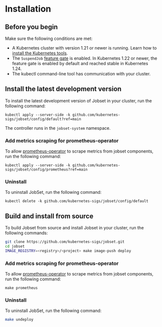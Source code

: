 # Installation

## Before you begin

Make sure the following conditions are met:

- A Kubernetes cluster with version 1.21 or newer is running. Learn how to [install the Kubernetes tools](https://kubernetes.io/docs/tasks/tools/).
- The `SuspendJob` [feature gate][feature_gate] is enabled. In Kubernetes 1.22 or newer, the feature gate is enabled by default and reached stable in Kubernetes 1.24.
- The kubectl command-line tool has communication with your cluster.

<!-- Uncomment once jobset publishes metrics -->
<!-- JobSet publishes [metrics](/docs/reference/metrics) to monitor its operators. -->
<!-- You can scrape these metrics with Prometheus. -->
<!-- Use [kube-prometheus](https://github.com/prometheus-operator/kube-prometheus) -->
<!-- if you don't have your own monitoring system. -->

<!-- The webhook server in JobSet uses an internal cert management for provisioning certificates. If you want to use -->
<!--   a third-party one, e.g. [cert-manager](https://github.com/cert-manager/cert-manager), follow these steps: -->
<!--   1. Set `internalCertManagement.enable` to `false` in [config file](#install-a-custom-configured-released-version). -->
<!--   2. Comment out the `internalcert` folder in `config/default/kustomization.yaml`. -->
<!--   3. Enable `cert-manager` in `config/default/kustomization.yaml` and uncomment all sections with 'CERTMANAGER'. -->

[feature_gate]: https://kubernetes.io/docs/reference/command-line-tools-reference/feature-gates/


<!-- Uncomment once we release the first version -->
<!-- ## Install a released version -->

<!-- To install a released version of Jobset in your cluster, run the following command: -->

<!-- ```shell -->
<!-- VERSION=v0.1.0 -->
<!-- kubectl apply -f https://github.com/kubernetes-sigs/jobset/releases/download/$VERSION/manifests.yaml -->
<!-- ``` -->

<!-- <\!-- Uncomment once we have a prometheus setup -\-> -->
<!-- <\!-- ### Add metrics scraping for prometheus-operator -\-> -->

<!-- <\!-- _Available in JobSet v0.2.1 and later_ -\-> -->

<!-- <\!-- To allow [prometheus-operator](https://github.com/prometheus-operator/prometheus-operator) -\-> -->
<!-- <\!-- to scrape metrics from jobset components, run the following command: -\-> -->

<!-- <\!-- ```shell -\-> -->
<!-- <\!-- kubectl apply -f https://github.com/kubernetes-sigs/jobset/releases/download/$VERSION/prometheus.yaml -\-> -->
<!-- ``` -->

<!-- ### Uninstall -->

<!-- To uninstall a released version of JobSet from your cluster, run the following command: -->

<!-- ```shell -->
<!-- VERSION=v0.1.0 -->
<!-- kubectl delete -f https://github.com/kubernetes-sigs/jobset/releases/download/$VERSION/manifests.yaml -->
<!-- ``` -->

<!-- <\!-- Uncomment once we have component config setup -\-> -->
<!-- <\!-- ## Install a custom-configured released version -\-> -->

<!-- <\!-- To install a custom-configured released version of JobSet in your cluster, execute the following steps: -\-> -->

<!-- <\!-- 1. Download the release's `manifests.yaml` file: -\-> -->

<!-- <\!-- ```shell -\-> -->
<!-- <\!-- VERSION=v0.1.0 -\-> -->
<!-- <\!-- wget https://github.com/kubernetes-sigs/jobset/releases/download/$VERSION/manifests.yaml -\-> -->
<!-- <\!-- ``` -\-> -->
<!-- <\!-- 2. With an editor of your preference, open `manifests.yaml`. -\-> -->
<!-- <\!-- 3. In the `jobset-manager-config` ConfigMap manifest, edit the -\-> -->
<!-- <\!-- `controller_manager_config.yaml` data entry. The entry represents -\-> -->
<!-- <\!-- the default JobSet Configuration -\-> -->
<!-- <\!-- struct ([v1alpha1@v0.1.0](https://pkg.go.dev/sigs.k8s.io/jobset@v0.1.0/apis/config/v1alpha1#Configuration)). -\-> -->
<!-- <\!-- The contents of the ConfigMap are similar to the following: -\-> -->


<!-- <\!-- ```yaml -\-> -->
<!-- <\!-- apiVersion: v1 -\-> -->
<!-- <\!-- kind: ConfigMap -\-> -->
<!-- <\!-- metadata: -\-> -->
<!-- <\!--   name: jobset-manager-config -\-> -->
<!-- <\!--   namespace: jobset-system -\-> -->
<!-- <\!-- data: -\-> -->
<!-- <\!--   controller_manager_config.yaml: | -\-> -->
<!-- <\!--     apiVersion: config.jobset.x-k8s.io/v1alpha1 -\-> -->
<!-- <\!--     kind: Configuration -\-> -->
<!-- <\!--     namespace: jobset-system -\-> -->
<!-- <\!--     health: -\-> -->
<!-- <\!--       healthProbeBindAddress: :8081 -\-> -->
<!-- <\!--     metrics: -\-> -->
<!-- <\!--       bindAddress: :8080 -\-> -->
<!-- <\!--     webhook: -\-> -->
<!-- <\!--       port: 9443 -\-> -->
<!-- <\!--     internalCertManagement: -\-> -->
<!-- <\!--       enable: true -\-> -->
<!-- <\!--       webhookServiceName: jobset-webhook-service -\-> -->
<!-- <\!--       webhookSecretName: jobset-webhook-server-cert -\-> -->
<!-- <\!-- ``` -\-> -->

<!-- <\!-- 3. Apply the customized manifests to the cluster: -\-> -->

<!-- <\!-- ```shell -\-> -->
<!-- <\!-- kubectl apply -f manifests.yaml -\-> -->
<!-- <\!-- ``` -\-> -->

## Install the latest development version

To install the latest development version of Jobset in your cluster, run the
following command:

```shell
kubectl apply --server-side -k github.com/kubernetes-sigs/jobset/config/default?ref=main
```

The controller runs in the `jobset-system` namespace.

### Add metrics scraping for prometheus-operator

To allow [prometheus-operator](https://github.com/prometheus-operator/prometheus-operator)
to scrape metrics from jobset components, run the following command:

```shell
kubectl apply --server-side -k github.com/kubernetes-sigs/jobset/config/prometheus?ref=main
```

### Uninstall

To uninstall JobSet, run the following command:

```shell
kubectl delete -k github.com/kubernetes-sigs/jobset/config/default
```

## Build and install from source

To build Jobset from source and install Jobset in your cluster, run the following
commands:

```sh
git clone https://github.com/kubernetes-sigs/jobset.git
cd jobset
IMAGE_REGISTRY=<registry>/<project> make image-push deploy
```

### Add metrics scraping for prometheus-operator

To allow [prometheus-operator](https://github.com/prometheus-operator/prometheus-operator)
to scrape metrics from jobset components, run the following command:

```shell
make prometheus
```

### Uninstall

To uninstall JobSet, run the following command:

```sh
make undeploy
```
